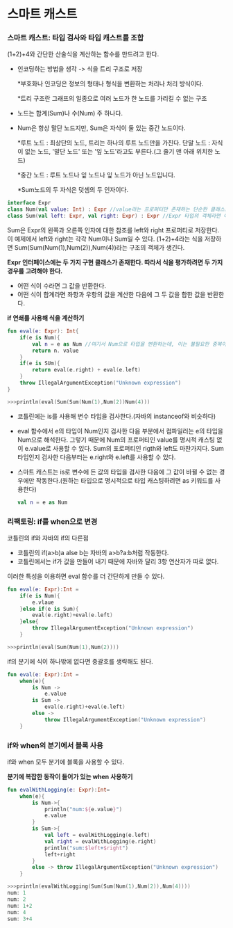 # 스마트 캐스트

### 스마트 캐스트: 타입 검사와 타입 캐스트를 조합

(1+2)+4와 간단한 산술식을 계산하는 함수를 만드려고 한다.

- 인코딩하는 방법을 생각 -> 식을 트리 구조로 저장

  *부호화나 인코딩은 정보의 형태나 형식을 변환하는 처리나 처리 방식이다.

  *트리 구조란 그래프의 일종으로 여러 노드가 한 노드를 가리킬 수 없는 구조

- 노드는 합계(Sum)나 수(Num) 주 하나다.

- Num은 항상 말단 노드지만, Sum은 자식이 둘 있는 중간 노드이다.

  *루트 노드 : 최상단의 노드, 트리는 하나의 루트 노드만을 가진다. 단말 노드 : 자식이 없는 노드, '말단 노드' 또는 '잎 노드'라고도 부른다.(그 줄기 맨 아래 위치한 노드)

  *중간 노드 : 루트 노드나 잎 노드나 잎 노드가 아닌 노드입니다.

  *Sum노드의 두 자식은 덧셈의 두 인자이다.

```kotlin
interface Expr
class Num(val value: Int) : Expr //value라는 프로퍼티만 존재하는 단순한 클래스로 Expr 인터페이스를 구현한다
class Sum(val left: Expr, val right: Expr) : Expr //Expr 타입의 객체라면 어떤 것이나 Sum연산의 인자가 될 수 있다. 따라서 Num이나 다른 Sum이 인자로 올 수 있다.
```

Sum은 Expr의 왼쪽과 오른쪽 인자에 대한 참조를 left와 right 프로퍼티로 저장한다. 이 예제에서 left와 right는 각각 Num이나 Sum일 수 있다. (1+2)+4라는 식을 저장하면 Sum(Sum(Num(1),Num(2)),Num(4))라는 구조의 객체가 생긴다.

**Expr 인터페이스에는 두 가지 구현 클래스가 존재한다. 따라서 식을 평가하려면 두 가지 경우를 고려해야 한다.**

- 어떤 식이 수라면 그 값을 반환한다.
- 어떤 식이 합계라면 좌항과 우항의 값을 계산한 다음에 그 두 값을 합한 값을 반환한다.

**if 연쇄를 사용해 식을 계산하기**

```kotlin
fun eval(e: Expr): Int{
    if(e is Num){
        val n = e as Num //여기서 Num으로 타입을 변환하는데, 이는 불필요한 중복이다.
       	return n. value
    }
    if(e is SUm){
        return eval(e.right) + eval(e.left)
    }
    throw IllegalArgumentException("Unknown expression")
}

>>>println(eval(Sum(Sum(Num(1),Num(2))Num(4)))
```

- 코틀린에는 is를 사용해 변수 타입을 검사한다.(자바의 instanceof와 비슷하다)

- eval 함수에서 e의 타입이 Num인지 검사한 다음 부분에서 컴파일러는 e의 타입을 Num으로 해석한다. 그렇기 때문에  Num의 프로퍼티인 value를 명시적 캐스팅 없이 e.value로 사용할 수 있다. Sum의 포로퍼티인 rigth와 left도 마찬가지다. Sum 타입인지 검사한 다음부터는 e.right와 e.left를 사용할 수 있다.

- 스마트 캐스트는 is로 변수에 든 값의 타입을 검사한 다음에 그 값이 바뀔 수 없는 경우에만 작동한다.(원하는 타입으로 명시적으로 타입 캐스팅하려면 as 키워드를 사용한다)

  ```kotlin
  val n = e as Num
  ```



### 리팩토링: if를 when으로 변경

코틀린의 if와 자바의 if의 다른점

- 코틀린의 if(a>b)a alse b는 자바의 a>b?a:b처럼 작동한다. 
- 코틀린에서는 if가 값을 만들어 내기 때문에 자바와 달리 3항 연산자가 따로 없다.

이러한 특성을 이용하면 eval 함수를 더 간단하게 만들 수 있다.

```kotlin
fun eval(e: Expr):Int =
	if(e is Num){
		e.vlaue
	}else if(e is Sum){
        eval(e.right)+eval(e.left)
    }else{
        throw IllegalArgumentException("Unknown expression")
    }

>>>println(eval(Sum(Num(1),Num(2))))
```

if의 분기에 식이 하나밖에 없다면 중괄호를 생략해도 된다.

```kotlin
fun eval(e: Expr):Int = 
	when(e){
        is Num ->
        	e.value
        is Sum ->
        	eval(e.right)+eval(e.left)
        else ->
        	throw IllegalArgumentException("Unknown expression")
    }
```



### if와 when의 분기에서 블록 사용

if와 when 모두 분기에 블록을 사용할 수 있다.

**분기에 복잡한 동작이 들어가 있는 when 사용하기**

```kotlin
fun evalWithLogging(e: Expr):Int=
	when(e){
        is Num->{
            println("num:${e.value}")
            e.value
        }
        is Sum->{
            val left = evalWithLogging(e.left)
            val right = evalWithLogging(e.right)
            println("sum:$left+$right")
            left+right
        }
        else -> throw IllegalArgumentException("Unknown expression")
    }

>>>println(evalWithLogging(Sum(Sum(Num(1),Num(2)),Num(4))))
num: 1
num: 2
num: 1+2
num: 4
sum: 3+4
```


